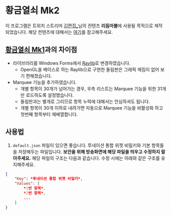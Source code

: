 # 황금열쇠 Mk2
이 프로그램은 트위치 스트리머 [김편집_](https://www.twitch.tv/arpa__)님의 컨텐츠 **리듬마블**에 사용될 목적으로 제작되었습니다. 
해당 컨텐츠에 대해서는 [여기](https://tgd.kr/s/arpa__/66930418)를 참고해주세요.
## [황금열쇠 Mk1](https://github.com/smh0505/GoldenKey)과의 차이점
* 라이브러리를 Windows Forms에서 [Raylib](https://www.raylib.com/index.html)로 변경하였습니다.
  * OpenGL을 베이스로 하는 Raylib으로 구현한 돌림판은 그래픽 깨짐이 없어 보기 편해졌습니다.
* Marquee 기능을 추가하였습니다.
  * 개별 항목이 30개가 넘어가는 경우, 우측 리스트는 Marquee 기능을 위한 31개만 로드하도록 설정했습니다.
  * 돌림판과는 별개로 그리므로 항목 누락에 대해서는 안심하셔도 됩니다.
  * 개별 항목이 30개 이하로 내려가면 자동으로 Marquee 기능을 비활성화 하고 첫번째 항목부터 재배열합니다.
## 사용법
1. `default.json` 파일이 있으면 좋습니다. 투네이션 통합 위젯 비밀키와 기본 항목들을 저장해두는 파일입니다. **보안을 위해 방송화면에 해당 파일을 띄우고 수정하지 말아주세요.** 해당 파일의 구조는 다음과 같습니다. 수정 시에는 아래와 같은 구조를 유지해주세요.
```json
{
    "Key": *투네이션 통합 위젯 비밀키*,
    "Values": [
        *1번 항목*,
        *2번 항목*,
        ...
    ]
}
```
